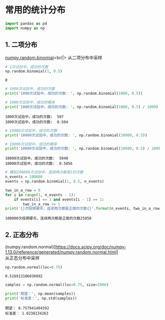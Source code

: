 
# 常用的统计分布


```python
import pandas as pd
import numpy as np
```

## 1. 二项分布
[numpy.random.binomial](https://docs.scipy.org/doc/numpy-1.13.0/reference/generated/numpy.random.binomial.html)<br/|>
从二项分布中采样


```python
# 1次试验中，成功的次数
np.random.binomial(1, 0.5)
```




    0




```python
# 1000次试验中，成功的次数
print('1000次试验中，成功的次数: ', np.random.binomial(1000, 0.5))

# 1000次试验中，成功的概率
print('1000次试验中，成功的次数: ', np.random.binomial(1000, 0.5) / 1000)
```

    1000次试验中，成功的次数:  507
    1000次试验中，成功的次数:  0.504
    


```python
# 10000次试验中，成功的次数
print('10000次试验中，成功的次数: ', np.random.binomial(10000, 0.5))

# 10000次试验中，成功的概率
print('10000次试验中，成功的次数: ', np.random.binomial(10000, 0.5) / 10000)
```

    10000次试验中，成功的次数:  5040
    10000次试验中，成功的次数:  0.5056
    


```python
# 模拟100000次试验中，连续两次都是1的次数
n_events = 100000
events = np.random.binomial(1, 0.5, n_events)

two_in_a_row = 0
for i in range(1, n_events - 1):
    if events[i] == 1 and events[i - 1] == 1:
        two_in_a_row += 1
print('{}次投掷硬币，连续两次都是正面的次数{}'.format(n_events, two_in_a_row))
```

    100000次投掷硬币，连续两次都是正面的次数25050
    

## 2. 正态分布
(numpy.random.normal)[https://docs.scipy.org/doc/numpy-1.13.0/reference/generated/numpy.random.normal.html]<br>
从正态分布中采样


```python
np.random.normal(loc=0.75)
```




    0.516913106036092




```python
samples = np.random.normal(loc=0.75, size=1000)

print('期望：', np.mean(samples))
print('标准差：', np.std(samples))
```

    期望： 0.757941404392
    标准差： 1.0238134263
    


```python

```

